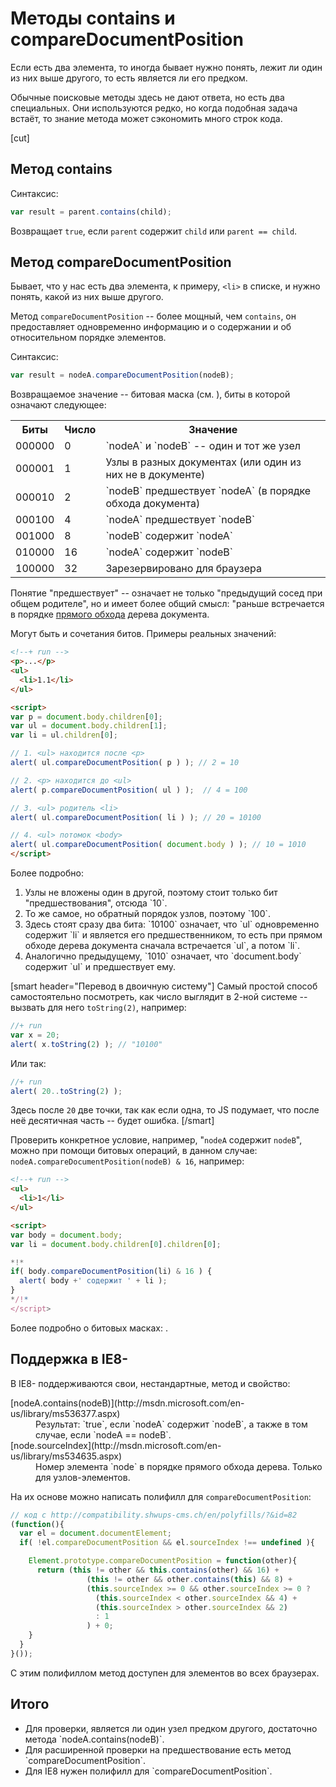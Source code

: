 # Методы contains и compareDocumentPosition

Если есть два элемента, то иногда бывает нужно понять, лежит ли один из них выше другого, то есть является ли его предком.

Обычные поисковые методы здесь не дают ответа, но есть два специальных. Они используются редко, но когда подобная задача встаёт, то знание метода может сэкономить много строк кода.

[cut]

## Метод contains

Синтаксис:

```js
var result = parent.contains(child);
```

Возвращает `true`, если `parent` содержит `child` или `parent == child`.

## Метод compareDocumentPosition

Бывает, что у нас есть два элемента, к примеру, `<li>` в списке, и нужно понять, какой из них выше другого.

Метод `compareDocumentPosition` -- более мощный, чем `contains`, он предоставляет одновременно информацию и о содержании и об относительном порядке элементов.

Синтаксис:

```js
var result = nodeA.compareDocumentPosition(nodeB);
```

Возвращаемое значение -- битовая маска (см. [](/bitwise-operators)), биты в которой означают следующее:

<table>
<tr>
<th>Биты</th>
<th>Число</th>
<th>Значение</th>
</tr>
<tr><td>000000</td><td>0</td><td>`nodeA` и `nodeB` -- один и тот же узел</td></tr>
<tr><td>000001</td><td>1</td><td>Узлы в разных документах (или один из них не в документе)</td></tr>
<tr><td>000010</td><td>2</td><td>`nodeB` предшествует `nodeA` (в порядке обхода документа)</td></tr>
<tr><td>000100</td><td>4</td><td>`nodeA` предшествует `nodeB`</td></tr>
<tr><td>001000</td><td>8</td><td>`nodeB` содержит `nodeA`</td></tr>
<tr><td>010000</td><td>16</td><td>`nodeA` содержит `nodeB`</td></tr>
<tr><td>100000</td><td>32</td><td>Зарезервировано для браузера</td></tr>
</table>

Понятие "предшествует" -- означает не только "предыдущий сосед при общем родителе", но и имеет более общий смысл:  "раньше встречается в порядке [прямого обхода](http://algolist.manual.ru/ds/walk.php) дерева документа.

Могут быть и сочетания битов. Примеры реальных значений:

```html
<!--+ run -->
<p>...</p>
<ul>
  <li>1.1</li>
</ul>

<script>
var p = document.body.children[0];
var ul = document.body.children[1];
var li = ul.children[0];

// 1. <ul> находится после <p>
alert( ul.compareDocumentPosition( p ) ); // 2 = 10

// 2. <p> находится до <ul>
alert( p.compareDocumentPosition( ul ) );  // 4 = 100

// 3. <ul> родитель <li>
alert( ul.compareDocumentPosition( li ) ); // 20 = 10100

// 4. <ul> потомок <body>
alert( ul.compareDocumentPosition( document.body ) ); // 10 = 1010
</script>
```

Более подробно:
<ol>
<li>Узлы не вложены один в другой, поэтому стоит только бит "предшествования", отсюда `10`.</li>
<li>То же самое, но обратный порядок узлов, поэтому `100`.</li>
<li>Здесь стоят сразу два бита: `10100` означает, что `ul` одновременно содержит `li` и является его предшественником, то есть при прямом обходе дерева документа сначала встречается `ul`, а потом `li`.</li>
<li>Аналогично предыдущему, `1010` означает, что `document.body` содержит `ul` и предшествует ему.</li>
</ol>

[smart header="Перевод в двоичную систему"]
Самый простой способ самостоятельно посмотреть, как число выглядит в 2-ной системе -- вызвать для него `toString(2)`, например:

```js
//+ run
var x = 20;
alert( x.toString(2) ); // "10100"
```

Или так:

```js
//+ run
alert( 20..toString(2) );
```

Здесь после `20` две точки, так как если одна, то JS подумает, что после неё десятичная часть -- будет ошибка.
[/smart]

Проверить конкретное условие, например, "`nodeA` содержит `nodeB`", можно при помощи битовых операций, в данном случае: `nodeA.compareDocumentPosition(nodeB) & 16`, например:

```html
<!--+ run -->
<ul>
  <li>1</li>
</ul>

<script>
var body = document.body;
var li = document.body.children[0].children[0];

*!*
if( body.compareDocumentPosition(li) & 16 ) {
  alert( body +' содержит ' + li );
}
*/!*
</script>
```

Более подробно о битовых масках:  [](/bitwise-operators).

## Поддержка в IE8-

В IE8- поддерживаются свои, нестандартные, метод и свойство:

<dl>
<dt>[nodeA.contains(nodeB)](http://msdn.microsoft.com/en-us/library/ms536377.aspx)</dt>
<dd>Результат: `true`, если `nodeA` содержит `nodeB`, а также в том случае, если `nodeA == nodeB`.</dd>
<dt>[node.sourceIndex](http://msdn.microsoft.com/en-us/library/ms534635.aspx)</dt>
<dd>Номер элемента `node` в порядке прямого обхода дерева. Только для узлов-элементов.</dd>
</dl>

На их основе можно написать полифилл для `compareDocumentPosition`:

```js
// код с http://compatibility.shwups-cms.ch/en/polyfills/?&id=82
(function(){
  var el = document.documentElement;
  if( !el.compareDocumentPosition && el.sourceIndex !== undefined ){

    Element.prototype.compareDocumentPosition = function(other){
      return (this != other && this.contains(other) && 16) +
                 (this != other && other.contains(this) && 8) +
                 (this.sourceIndex >= 0 && other.sourceIndex >= 0 ?
                   (this.sourceIndex < other.sourceIndex && 4) +
                   (this.sourceIndex > other.sourceIndex && 2) 
                   : 1
                 ) + 0;
    }
  }
}());
```

С этим полифиллом метод доступен для элементов во всех браузерах.

## Итого

<ul>
<li>Для проверки, является ли один узел предком другого, достаточно метода `nodeA.contains(nodeB)`.</li>
<li>Для расширенной проверки на предшествование есть метод `compareDocumentPosition`.</li>
<li>Для IE8 нужен полифилл для `compareDocumentPosition`.</li>
</ul>
